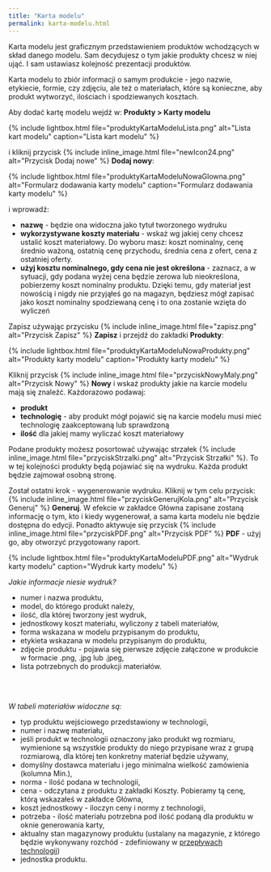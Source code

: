 ```yaml
---
title: "Karta modelu"
permalink: karta-modelu.html
---
```


Karta modelu jest graficznym przedstawieniem produktów wchodzących w skład danego modelu. Sam decydujesz o tym jakie produkty chcesz w niej ująć. I sam ustawiasz kolejność prezentacji produktów. 

Karta modelu to zbiór informacji o samym produkcie - jego nazwie, etykiecie, formie, czy zdjęciu, ale też o materiałach, które są konieczne, aby produkt wytworzyć, ilościach i spodziewanych kosztach.

Aby dodać kartę modelu wejdź w: **Produkty > Karty modelu**

{% include lightbox.html file="produktyKartaModeluLista.png" alt="Lista kart modelu" caption="Lista kart modelu" %}

i kliknij przycisk {% include inline_image.html file="newIcon24.png" alt="Przycisk Dodaj nowe" %} **Dodaj nowy**: 

{% include lightbox.html file="produktyKartaModeluNowaGlowna.png" alt="Formularz dodawania karty modelu" caption="Formularz dodawania karty modelu" %}

i wprowadź:
- **nazwę** - będzie ona widoczna jako tytuł tworzonego wydruku
- **wykorzystywane koszty materiału** - wskaż wg jakiej ceny chcesz ustalić koszt materiałowy. Do wyboru masz: koszt nominalny, cenę średnio ważoną, ostatnią cenę przychodu, średnia cena z ofert, cena z ostatniej oferty. 
- **użyj kosztu nominalnego, gdy cena nie jest określona** - zaznacz, a w sytuacji, gdy podana wyżej cena będzie zerowa lub nieokreślona, pobierzemy koszt nominalny produktu. Dzięki temu, gdy materiał jest nowością i nigdy nie przyjąłeś go na magazyn, będziesz mógł zapisać jako koszt nominalny spodziewaną cenę i to ona zostanie wzięta do wyliczeń

Zapisz używając przycisku {% include inline_image.html file="zapisz.png" alt="Przycisk Zapisz" %} **Zapisz** i przejdź do zakładki **Produkty**:

{% include lightbox.html file="produktyKartaModeluNowaProdukty.png" alt="Produkty karty modelu" caption="Produkty karty modelu" %}

Kliknij przycisk {% include inline_image.html file="przyciskNowyMaly.png" alt="Przycisk Nowy" %} **Nowy** i wskaż produkty jakie na karcie modelu mają się znaleźć. Każdorazowo podawaj:

- **produkt**
- **technologię** - aby produkt mógł pojawić się na karcie modelu musi mieć technologię zaakceptowaną lub sprawdzoną
- **ilość** dla jakiej mamy wyliczać koszt materiałowy

Podane produkty możesz posortować używając strzałek {% include inline_image.html file="przyciskStrzalki.png" alt="Przycisk Strzałki" %}. To w tej kolejności produkty będą pojawiać się na wydruku. Każda produkt będzie zajmował osobną stronę.

Został ostatni krok - wygenerowanie wydruku. Kliknij w tym celu przycisk: {% include inline_image.html file="przyciskGenerujKola.png" alt="Przycisk Generuj" %} **Generuj**. W efekcie w zakładce Główna zapisane zostaną informację o tym, kto i kiedy wygenerował, a sama karta modelu nie będzie dostępna do edycji. Ponadto aktywuje się przycisk {% include inline_image.html file="przyciskPDF.png" alt="Przycisk PDF" %} **PDF** - użyj go, aby otworzyć przygotowany raport.

{% include lightbox.html file="produktyKartaModeluPDF.png" alt="Wydruk karty modelu" caption="Wydruk karty modelu" %}

*Jakie informacje niesie wydruk?*
- numer i nazwa produktu,
- model, do którego produkt należy,
- ilość, dla której tworzony jest wydruk,
- jednostkowy koszt materiału, wyliczony z tabeli materiałów,
- forma wskazana w modelu przypisanym do produktu,
- etykieta wskazana w modelu przypisanym do produktu,
- zdjęcie produktu - pojawia się pierwsze zdjęcie załączone w produkcie w formacie .png, .jpg lub .jpeg,
- lista potrzebnych do produkcji materiałów.
<br/>
<br/>

*W tabeli materiałów widoczne są:*
- typ produktu wejściowego przedstawiony w technologii,
- numer i nazwę materiału,
- jeśli produkt w technologii oznaczony jako produkt wg rozmiaru, wymienione są wszystkie produkty do niego przypisane wraz z grupą rozmiarową, dla której ten konkretny materiał będzie używany,
- domyślny dostawca materiału i jego minimalna wielkość zamówienia (kolumna Min.),
- norma - ilość podana w technologii,
- cena - odczytana z produktu z zakładki Koszty. Pobieramy tą cenę, którą wskazałeś w zakładce Główna,
- koszt jednostkowy - iloczyn ceny i normy z technologii,
- potrzeba - ilość materiału potrzebna pod ilość podaną dla produktu w oknie generowania karty,
- aktualny stan magazynowy produktu (ustalany na magazynie, z którego będzie wykonywany rozchód - zdefiniowany w [przepływach technologii](technologie-szczegoly.html#przepływy-technologii))
- jednostka produktu.


